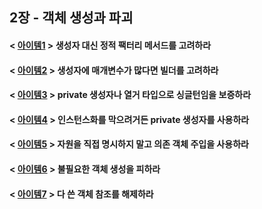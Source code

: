 ## 2장 - 객체 생성과 파괴

#### < [아이템1](https://github.com/ziippy/EffectiveJava/tree/master/src/chapter2/item1) > 생성자 대신 정적 팩터리 메서드를 고려하라

#### < [아이템2](https://github.com/ziippy/EffectiveJava/tree/master/src/chapter2/item2) > 생성자에 매개변수가 많다면 빌더를 고려하라

#### < [아이템3](https://github.com/ziippy/EffectiveJava/tree/master/src/chapter2/item3) > private 생성자나 열거 타입으로 싱글턴임을 보증하라

#### < [아이템4](https://github.com/ziippy/EffectiveJava/tree/master/src/chapter2/item4) > 인스턴스화를 막으려거든 private 생성자를 사용하라

#### < [아이템5](https://github.com/ziippy/EffectiveJava/tree/master/src/chapter2/item5) > 자원을 직접 명시하지 말고 의존 객체 주입을 사용하라

#### < [아이템6](https://github.com/ziippy/EffectiveJava/tree/master/src/chapter2/item6) > 불필요한 객체 생성을 피하라

#### < [아이템7](https://github.com/ziippy/EffectiveJava/tree/master/src/chapter2/item7) > 다 쓴 객체 참조를 해제하라
